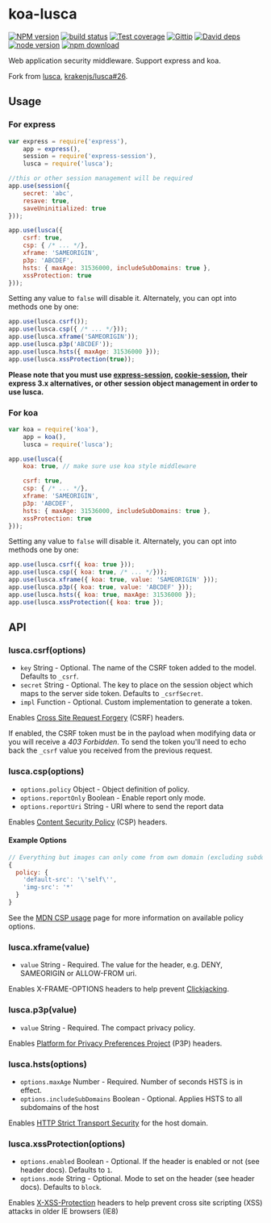 # koa-lusca

[![NPM version][npm-image]][npm-url]
[![build status][travis-image]][travis-url]
[![Test coverage][coveralls-image]][coveralls-url]
[![Gittip][gittip-image]][gittip-url]
[![David deps][david-image]][david-url]
[![node version][node-image]][node-url]
[![npm download][download-image]][download-url]

[npm-image]: https://img.shields.io/npm/v/koa-lusca.svg?style=flat-square
[npm-url]: https://npmjs.org/package/koa-lusca
[travis-image]: https://img.shields.io/travis/koajs/koa-lusca.svg?style=flat-square
[travis-url]: https://travis-ci.org/koajs/koa-lusca
[coveralls-image]: https://img.shields.io/coveralls/koajs/koa-lusca.svg?style=flat-square
[coveralls-url]: https://coveralls.io/r/koajs/koa-lusca?branch=master
[gittip-image]: https://img.shields.io/gittip/fengmk2.svg?style=flat-square
[gittip-url]: https://www.gittip.com/fengmk2/
[david-image]: https://img.shields.io/david/koajs/koa-lusca.svg?style=flat-square
[david-url]: https://david-dm.org/koajs/koa-lusca
[node-image]: https://img.shields.io/badge/node.js-%3E=_0.11-green.svg?style=flat-square
[node-url]: http://nodejs.org/download/
[download-image]: https://img.shields.io/npm/dm/koa-lusca.svg?style=flat-square
[download-url]: https://npmjs.org/package/koa-lusca

Web application security middleware. Support express and koa.

Fork from [lusca](https://github.com/krakenjs/lusca), [krakenjs/lusca#26](https://github.com/krakenjs/lusca/pull/26).

## Usage

### For express

```js
var express = require('express'),
	app = express(),
	session = require('express-session'),
	lusca = require('lusca');

//this or other session management will be required
app.use(session({
	secret: 'abc',
	resave: true,
	saveUninitialized: true
}));

app.use(lusca({
    csrf: true,
    csp: { /* ... */},
    xframe: 'SAMEORIGIN',
    p3p: 'ABCDEF',
    hsts: { maxAge: 31536000, includeSubDomains: true },
    xssProtection: true
}));
```

Setting any value to `false` will disable it. Alternately, you can opt into methods one by one:

```js
app.use(lusca.csrf());
app.use(lusca.csp({ /* ... */}));
app.use(lusca.xframe('SAMEORIGIN'));
app.use(lusca.p3p('ABCDEF'));
app.use(lusca.hsts({ maxAge: 31536000 }));
app.use(lusca.xssProtection(true));
```

__Please note that you must use [express-session](https://github.com/expressjs/session), [cookie-session](https://github.com/expressjs/cookie-session), their express 3.x alternatives, or other session object management in order to use lusca.__

### For koa

```js
var koa = require('koa'),
    app = koa(),
    lusca = require('lusca');

app.use(lusca({
    koa: true, // make sure use koa style middleware

    csrf: true,
    csp: { /* ... */},
    xframe: 'SAMEORIGIN',
    p3p: 'ABCDEF',
    hsts: { maxAge: 31536000, includeSubDomains: true },
    xssProtection: true
}));
```

Setting any value to `false` will disable it. Alternately, you can opt into methods one by one:

```js
app.use(lusca.csrf({ koa: true }));
app.use(lusca.csp({ koa: true, /* ... */}));
app.use(lusca.xframe({ koa: true, value: 'SAMEORIGIN' }));
app.use(lusca.p3p({ koa: true, value: 'ABCDEF' }));
app.use(lusca.hsts({ koa: true, maxAge: 31536000 });
app.use(lusca.xssProtection({ koa: true });
```

## API


### lusca.csrf(options)

* `key` String - Optional. The name of the CSRF token added to the model. Defaults to `_csrf`.
* `secret` String - Optional. The key to place on the session object which maps to the server side token. Defaults to `_csrfSecret`.
* `impl` Function - Optional. Custom implementation to generate a token.

Enables [Cross Site Request Forgery](https://www.owasp.org/index.php/Cross-Site_Request_Forgery_\(CSRF\)) (CSRF) headers.

If enabled, the CSRF token must be in the payload when modifying data or you will receive a *403 Forbidden*. To send the token you'll need to echo back the `_csrf` value you received from the previous request.


### lusca.csp(options)

* `options.policy` Object - Object definition of policy.
* `options.reportOnly` Boolean - Enable report only mode.
* `options.reportUri` String - URI where to send the report data

Enables [Content Security Policy](https://www.owasp.org/index.php/Content_Security_Policy) (CSP) headers.

#### Example Options

```js
// Everything but images can only come from own domain (excluding subdomains)
{
  policy: {
    'default-src': '\'self\'',
    'img-src': '*'
  }
}
```

See the [MDN CSP usage](https://developer.mozilla.org/en-US/docs/Web/Security/CSP/Using_Content_Security_Policy) page for more information on available policy options.

### lusca.xframe(value)

* `value` String - Required. The value for the header, e.g. DENY, SAMEORIGIN or ALLOW-FROM uri.

Enables X-FRAME-OPTIONS headers to help prevent [Clickjacking](https://www.owasp.org/index.php/Clickjacking).



### lusca.p3p(value)

* `value` String - Required. The compact privacy policy.

Enables [Platform for Privacy Preferences Project](http://support.microsoft.com/kb/290333) (P3P) headers.



### lusca.hsts(options)

* `options.maxAge` Number - Required. Number of seconds HSTS is in effect.
* `options.includeSubDomains` Boolean - Optional. Applies HSTS to all subdomains of the host

Enables [HTTP Strict Transport Security](https://www.owasp.org/index.php/HTTP_Strict_Transport_Security) for the host domain.



### lusca.xssProtection(options)

* `options.enabled` Boolean - Optional. If the header is enabled or not (see header docs). Defaults to `1`.
* `options.mode` String - Optional. Mode to set on the header (see header docs). Defaults to `block`.

Enables [X-XSS-Protection](http://blogs.msdn.com/b/ie/archive/2008/07/02/ie8-security-part-iv-the-xss-filter.aspx) headers to help prevent cross site scripting (XSS) attacks in older IE browsers (IE8)
